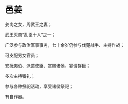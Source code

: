 # 邑姜

姜尚之女，周武王之妻；

武王灭商“乱臣十人”之一；

广泛参与政治军事事务，七十余岁仍参与伐楚战争、主持作战；

可支配男女官员；

安抚夷伯、派遣使臣、赏赐诸侯、宴请群臣；

多次主持饗礼；

参与各种祭祀活动，享受诸侯祭祀；

有自作器。
